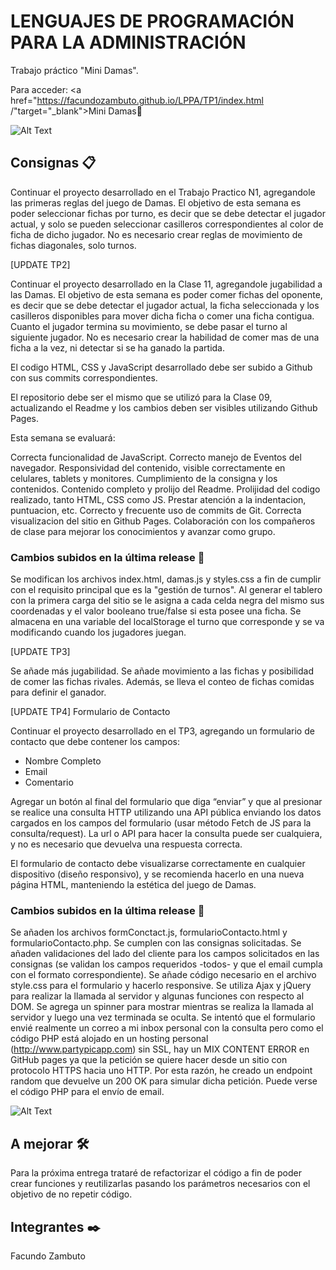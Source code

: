 # LENGUAJES DE PROGRAMACIÓN PARA LA ADMINISTRACIÓN 

Trabajo práctico "Mini Damas". 

Para acceder: <a href="https://facundozambuto.github.io/LPPA/TP1/index.html /"target="_blank">Mini Damas</a>📌



![Alt Text](https://media.giphy.com/media/kTHvm5ZApOvcAin3G4/giphy.gif)

## Consignas 📋

Continuar el proyecto desarrollado en el Trabajo Practico N1, agregandole las primeras reglas del juego de Damas. El objetivo de esta semana es poder seleccionar fichas por turno, es decir que se debe detectar el jugador actual, y solo se pueden seleccionar casilleros correspondientes al color de ficha de dicho jugador. No es necesario crear reglas de movimiento de fichas diagonales, solo turnos.

[UPDATE TP2]

Continuar el proyecto desarrollado en la Clase 11, agregandole jugabilidad a las Damas. El objetivo de esta semana es poder comer fichas del oponente, es decir que se debe detectar el jugador actual, la ficha seleccionada y los casilleros disponibles para mover dicha ficha o comer una ficha contigua. Cuanto el jugador termina su movimiento, se debe pasar el turno al siguiente jugador. No es necesario crear la habilidad de comer mas de una ficha a la vez, ni detectar si se ha ganado la partida.

El codigo HTML, CSS y JavaScript desarrollado debe ser subido a Github con sus commits correspondientes.

El repositorio debe ser el mismo que se utilizó para la Clase 09, actualizando el Readme y los cambios deben ser visibles utilizando Github Pages.

Esta semana se evaluará:

Correcta funcionalidad de JavaScript.
Correcto manejo de Eventos del navegador.
Responsividad del contenido, visible correctamente en celulares, tablets y monitores.
Cumplimiento de la consigna y los contenidos.
Contenido completo y prolijo del Readme.
Prolijidad del codigo realizado, tanto HTML, CSS como JS. Prestar atención a la indentacion, puntuacion, etc.
Correcto y frecuente uso de commits de Git.
Correcta visualizacion del sitio en Github Pages.
Colaboración con los compañeros de clase para mejorar los conocimientos y avanzar como grupo.


### Cambios subidos en la última release 🚀

Se modifican los archivos index.html, damas.js y styles.css a fin de cumplir con el requisito principal que es la "gestión de turnos". Al generar el tablero con la primera carga del sitio
se le asigna a cada celda negra del mismo sus coordenadas y el valor booleano true/false si esta posee una ficha. Se almacena en una variable del localStorage el turno que corresponde y
se va modificando cuando los jugadores juegan. 


[UPDATE TP3]

Se añade más jugabilidad. Se añade movimiento a las fichas y posibilidad de comer las fichas rivales. Además, se lleva el conteo de fichas comidas para definir el ganador.


[UPDATE TP4] Formulario de Contacto

Continuar el proyecto desarrollado en el TP3, agregando un formulario de contacto que debe contener los campos: 

- Nombre Completo
- Email
- Comentario

Agregar un botón al final del formulario que diga “enviar” y que al presionar se realice una consulta HTTP utilizando una API pública enviando los datos cargados en los campos del formulario (usar método Fetch de JS para la consulta/request). La url o API para hacer la consulta puede ser cualquiera, y no es necesario que devuelva una respuesta correcta.

El formulario de contacto debe visualizarse correctamente en cualquier dispositivo (diseño responsivo), y se recomienda hacerlo en una nueva página HTML, manteniendo la estética del juego de Damas.

### Cambios subidos en la última release 🚀

Se añaden los archivos formConctact.js, formularioContacto.html y formularioContacto.php.
Se cumplen con las consignas solicitadas. Se añaden validaciones del lado del cliente para los campos solicitados en las consignas (se validan los campos requeridos -todos- y que el email cumpla con el formato correspondiente). Se añade código necesario en el archivo style.css para el formulario y hacerlo responsive. Se utiliza Ajax y jQuery para realizar la llamada al servidor y algunas funciones con respecto al DOM. Se agrega un spinner para mostrar mientras se realiza la llamada al servidor y luego una vez terminada se oculta. Se intentó que el formulario envié realmente un correo a mi inbox personal con la consulta pero como el código PHP está alojado en un hosting personal (http://www.partypicapp.com) sin SSL, hay un MIX CONTENT ERROR en GitHub pages ya que la petición se quiere hacer desde un sitio con protocolo HTTPS hacia uno HTTP. Por esta razón, he creado un endpoint random que devuelve un 200 OK para simular dicha petición. Puede verse el código PHP para el envío de email.

![Alt Text](https://media.giphy.com/media/1yoEGwbWgKTseKVLxV/giphy.gif)


## A mejorar 🛠️

Para la próxima entrega trataré de refactorizar el código a fin de poder crear funciones y reutilizarlas pasando los parámetros necesarios con el objetivo de no repetir código.

## Integrantes ✒️

Facundo Zambuto
